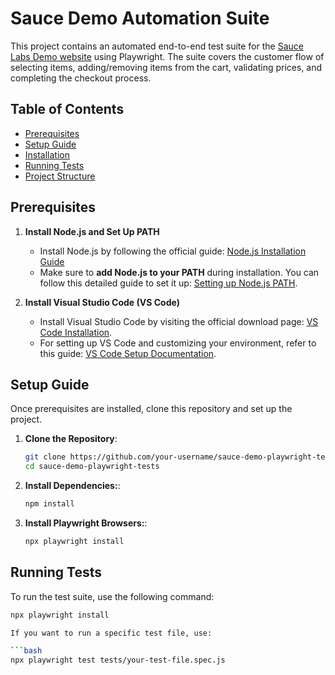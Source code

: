 # Sauce Demo Automation Suite

This project contains an automated end-to-end test suite for the [Sauce Labs Demo website](https://www.saucedemo.com) using Playwright. The suite covers the customer flow of selecting items, adding/removing items from the cart, validating prices, and completing the checkout process.

## Table of Contents

- [Prerequisites](#prerequisites)
- [Setup Guide](#setup-guide)
- [Installation](#installation)
- [Running Tests](#running-tests)
- [Project Structure](#project-structure)

## Prerequisites

1. **Install Node.js and Set Up PATH**
   - Install Node.js by following the official guide: [Node.js Installation Guide](https://nodejs.org/en/download/)
   - Make sure to **add Node.js to your PATH** during installation. You can follow this detailed guide to set it up: [Setting up Node.js PATH](https://docs.npmjs.com/downloading-and-installing-node-js-and-npm).
   
2. **Install Visual Studio Code (VS Code)**
   - Install Visual Studio Code by visiting the official download page: [VS Code Installation](https://code.visualstudio.com/download).
   - For setting up VS Code and customizing your environment, refer to this guide: [VS Code Setup Documentation](https://code.visualstudio.com/docs/getstarted/keybindings).

## Setup Guide

Once prerequisites are installed, clone this repository and set up the project.

1. **Clone the Repository**:

   ```bash
   git clone https://github.com/your-username/sauce-demo-playwright-tests.git
   cd sauce-demo-playwright-tests

2. **Install Dependencies:**:

   ```bash
   npm install

3. **Install Playwright Browsers:**:

   ```bash
   npx playwright install

## Running Tests

To run the test suite, use the following command:

   ```bash
   npx playwright install

If you want to run a specific test file, use:

   ```bash
   npx playwright test tests/your-test-file.spec.js






